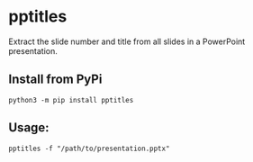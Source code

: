 # pptitles

Extract the slide number and title from all slides in a PowerPoint presentation.

## Install from PyPi

`python3 -m pip install pptitles`

## Usage:

`pptitles -f "/path/to/presentation.pptx"`
